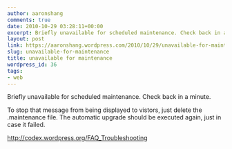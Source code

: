 ```yaml
---
author: aaronshang
comments: true
date: 2010-10-29 03:28:11+00:00
excerpt: Briefly unavailable for scheduled maintenance. Check back in a minute.
layout: post
link: https://aaronshang.wordpress.com/2010/10/29/unavailable-for-maintenance/
slug: unavailable-for-maintenance
title: unavailable for maintenance
wordpress_id: 36
tags:
- web
---
```


Briefly unavailable for scheduled maintenance. Check back in a minute.


To stop that message from being displayed to vistors, just delete the .maintenance file. The automatic upgrade should be executed again, just in case it failed.


http://codex.wordpress.org/FAQ_Troubleshooting
